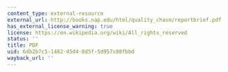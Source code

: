 ```yaml
---
content_type: external-resource
external_url: http://books.nap.edu/html/quality_chasm/reportbrief.pdf
has_external_license_warning: true
license: https://en.wikipedia.org/wiki/All_rights_reserved
status: ''
title: PDF
uid: 6db2b7c5-1482-45d4-8d5f-5d957c88fbbd
wayback_url: ''
---
```

